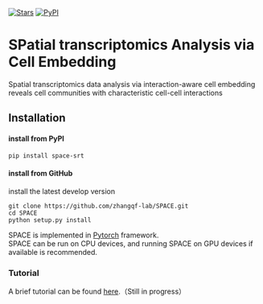 [![Stars](https://img.shields.io/github/stars/zhangqf-lab/SPACE?logo=GitHub&color=yellow)](https://github.com/zhangqf-lab/SPACE) [![PyPI](https://img.shields.io/pypi/v/space-srt.svg)](https://pypi.org/project/space-srt)

# **SP**atial transcriptomics **A**nalysis via **C**ell **E**mbedding
Spatial transcriptomics data analysis via interaction-aware cell embedding reveals cell communities with characteristic cell-cell interactions

## Installation  	
#### install from PyPI

```shell
pip install space-srt
```

#### install from GitHub

install the latest develop version

```shell
git clone https://github.com/zhangqf-lab/SPACE.git
cd SPACE
python setup.py install
```

SPACE is implemented in [Pytorch](https://pytorch.org/) framework.  
SPACE can be run on CPU devices, and running SPACE on GPU devices if available is recommended.   

### Tutorial
A brief tutorial can be found [here](https://tutorial-space.readthedocs.io/en/latest/).（Still in progress）
